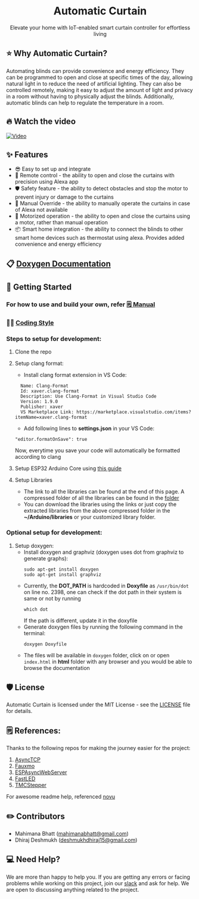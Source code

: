<!-- </br>

<div align="center">
  <a href="https://novu.co" target="_blank">
  <picture>
    <source media="(prefers-color-scheme: dark)" srcset="https://user-images.githubusercontent.com/8872447/165779319-34962ccc-3149-466c-b1da-97fd93254520.png">
    <img src="https://user-images.githubusercontent.com/8872447/165779274-22a190da-3284-487e-bd1e-14983df12cbb.png" width="280" alt="Logo"/>
  </picture>
  </a>
</div> -->

<h1 align="center">Automatic Curtain</h1>

<div align="center">
Elevate your home with IoT-enabled smart curtain controller for effortless living
</div>

## ⭐️ Why Automatic Curtain?
Automating blinds can provide convenience and energy efficiency. They can be programmed to open and close at specific times of the day, allowing natural light in to reduce the need of artificial lighting. They can also be controlled remotely, making it easy to adjust the amount of light and privacy in a room without having to physically adjust the blinds. Additionally, automatic blinds can help to regulate the temperature in a room.

## 🔥 Watch the video
[![Video](https://img.youtube.com/vi/RMJ6SqKFGqU/0.jpg)](https://www.youtube.com/watch?v=YOUTUBE_VIDEO_ID_HERE)

## ✨ Features

- 😎 Easy to set up and integrate
- 📱 Remote control - the ability to open and close the curtains with precision using Alexa app
- 🛡 Safety feature - the ability to detect obstacles and stop the motor to prevent injury or damage to the curtains
- 💅 Manual Override - the ability to manually operate the curtains in case of Alexa not available
- 🚀 Motorized operation - the ability to open and close the curtains using a motor, rather than manual operation
- 📦 Smart home integration - the ability to connect the blinds to other smart home devices such as thermostat using alexa. Provides added convenience and energy efficiency

## 📋 [Doxygen Documentation](https://mahimanagit.github.io/automatic_curtain/)

## 🚀 Getting Started
### For how to use and build your own, refer [🗒 Manual](resources/MANUAL/manual.pdf)
### 👨‍💻 [Coding Style](https://google.github.io/styleguide/cppguide.html)
### Steps to setup for development:
1. Clone the repo
2. Setup clang format:
   - Install clang format extension in VS Code: 
    ```
      Name: Clang-Format
      Id: xaver.clang-format
      Description: Use Clang-Format in Visual Studio Code
      Version: 1.9.0
      Publisher: xaver
      VS Marketplace Link: https://marketplace.visualstudio.com/items?itemName=xaver.clang-format
    ```
   - Add following lines to **settings.json** in your VS Code:
    ```
    "editor.formatOnSave": true
    ```
    Now, everytime you save your code will automatically be formatted according to clang
    
3. Setup ESP32 Arduino Core using [this guide](https://randomnerdtutorials.com/installing-the-esp32-board-in-arduino-ide-windows-instructions/)
   
4. Setup Libraries
   - The link to all the libraries can be found at the end of this page. A compressed folder of all the libraries can be found in the [folder](resources/LIBRARY_ZIP/ac_lib.zip)
   - You can download the libraries using the links or just copy the extracted libraries from the above compressed folder in the **~/Arduino/libraries** or your customized library folder.

### Optional setup for development:
1. Setup doxygen:
   - Install doxygen and graphviz (doxygen uses dot from graphviz to generate graphs):
      ```
      sudo apt-get install doxygen
      sudo apt-get install graphviz 
      ```
   - Currently, the **DOT_PATH** is hardcoded in **Doxyfile** as `/usr/bin/dot` on line no. 2398, one can check if the dot path in their system is same or not by running
      ```
      which dot
      ```
      If the path is different, update it in the doxyfile
   - Generate doxygen files by running the following command in the terminal:
      ```
      doxygen Doxyfile
      ```
    - The files will be available in `doxygen` folder, click on or open `index.html` in **html** folder with any browser and you would be able to browse the documentation


## 🛡️ License

Automatic Curtain is licensed under the MIT License - see the [LICENSE](LICENSE.md) file for details.


## 🗒 References:

Thanks to the following repos for making the journey easier for the project:

1. [AsyncTCP](https://github.com/me-no-dev/AsyncTCP.git)
2. [Fauxmo](https://github.com/vintlabs/fauxmoESP.git)
3. [ESPAsyncWebServer](https://github.com/me-no-dev/ESPAsyncWebServer.git)
4. [FastLED](https://github.com/FastLED/FastLED.git)
5. [TMCStepper](https://github.com/teemuatlut/TMCStepper.gi)

For awesome readme help, referenced [novu](https://github.com/novuhq/novu)

## ✏️ Contributors 

- Mahimana Bhatt (mahimanabhatt@gmail.com)
- Dhiraj Deshmukh (deshmukhdhiraj15@gmail.com)

## 💻 Need Help?

We are more than happy to help you. If you are getting any errors or facing problems while working on this project, join our [slack](https://join.slack.com/t/mad-myj2315/shared_invite/zt-1n3oqsv1z-pdAomyv074gVCvfYfFaRgA) and ask for help. We are open to discussing anything related to the project.
